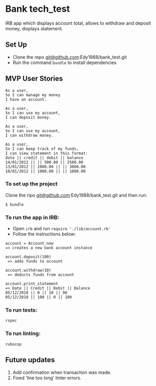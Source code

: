 # Bank tech_test

IRB app which displays account total, allows to withdraw and deposit money, displays statement.

## Set Up
- Clone the repo git@github.com:Edy1988/bank_test.git
- Run the command `bundle` to install dependencies

## MVP User Stories

```
As a user,
So I can manage my money
I have an account.

As a user,
So I can use my account,
I can deposit money.

As a user,
So I can use my account,
I can withdraw money.

As a user,
So I can keep track of my funds,
I can view statement in this format:
date || credit || debit || balance
14/01/2012 || || 500.00 || 2500.00
13/01/2012 || 2000.00 || || 3000.00
10/01/2012 || 1000.00 || || 1000.00

```
### To set up the project

Clone the ripo git@github.com:Edy1988/bank_test.git
and then run:

```
$ bundle
```

### To run the app in IRB:

* Open `irb` and run `require './lib/account.rb'`
*  Follow the instructions below:
```
account = Account.new
=> creates a new bank account instance

account.deposit(100)
 => adds funds to account

account.withdraw(10)
 => deducts funds from account

account.print_statement
=> Date || Credit || Debit || Balance
05/12/2018 || 0 || 10 || 90
05/12/2018 || 100 || 0 || 100
```
### To run tests:

```
rspec
```

### To run linting:

```
rubocop
```

## Future updates
1. Add confirmation when transaction was made.
2. Fixed 'line too long' linter errors.
